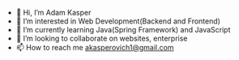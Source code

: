 - 👋 Hi, I’m Adam Kasper
- 👀 I’m interested in Web Development(Backend and Frontend)
- 🌱 I’m currently learning Java(Spring Framework) and JavaScript
- 💞️ I’m looking to collaborate on websites, enterprise
- 📫 How to reach me akasperovich1@gmail.com

<!---
whoisthisadam/whoisthisadam is a ✨ special ✨ repository because its `README.md` (this file) appears on your GitHub profile.
You can click the Preview link to take a look at your changes.
--->
